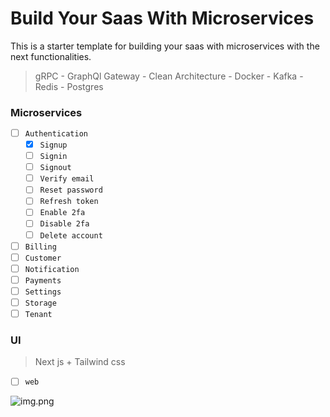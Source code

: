 # Build Your Saas With Microservices

This is a starter template for building your saas with microservices with the next functionalities.

> gRPC - GraphQl Gateway - Clean Architecture - Docker - Kafka - Redis - Postgres

### Microservices

- [ ] `Authentication`
    - [x] `Signup`
    - [ ] `Signin`
    - [ ] `Signout`
    - [ ] `Verify email`
    - [ ] `Reset password`
    - [ ] `Refresh token`
    - [ ] `Enable 2fa`
    - [ ] `Disable 2fa`
    - [ ] `Delete account`
- [ ] `Billing`
- [ ] `Customer`
- [ ] `Notification`
- [ ] `Payments`
- [ ] `Settings`
- [ ] `Storage`
- [ ] `Tenant`

### UI

> Next js + Tailwind css

- [ ] `web`

![img.png](https://cdn.dribbble.com/users/3454560/screenshots/17013308/media/bdda4f203d7d368a207b5ac6d230cdc7.png)